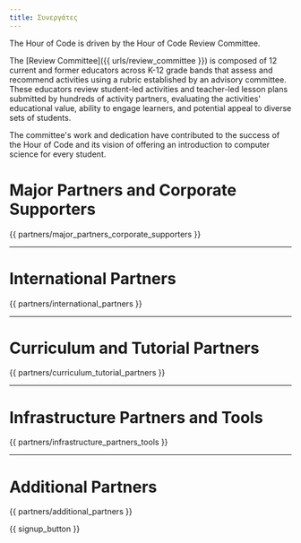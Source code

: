 ```yaml
---
title: Συνεργάτες
---
```


The Hour of Code is driven by the Hour of Code Review Committee.

The [Review Committee]({{ urls/review_committee }}) is composed of 12 current and former educators across K-12 grade bands that assess and recommend activities using a rubric established by an advisory committee. These educators review student-led activities and teacher-led lesson plans submitted by hundreds of activity partners, evaluating the activities' educational value, ability to engage learners, and potential appeal to diverse sets of students.

The committee's work and dedication have contributed to the success of the Hour of Code and its vision of offering an introduction to computer science for every student.

# Major Partners and Corporate Supporters

{{ partners/major_partners_corporate_supporters }}

* * *

# International Partners

{{ partners/international_partners }}

* * *

# Curriculum and Tutorial Partners

{{ partners/curriculum_tutorial_partners }}

* * *

# Infrastructure Partners and Tools

{{ partners/infrastructure_partners_tools }}

* * *

# Additional Partners

{{ partners/additional_partners }}

{{ signup_button }}